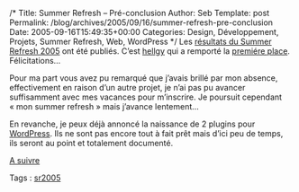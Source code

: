 /*
 Title: Summer Refresh &#8211;  Pré-conclusion
 Author: Seb
 Template: post
 Permalink: /blog/archives/2005/09/16/summer-refresh-pre-conclusion
 Date: 2005-09-16T15:49:35+00:00
 Categories: Design, Développement, Projets, Summer Refresh, Web, WordPress
*/
Les [résultats du Summer Refresh 2005][1] ont été publiés. C&rsquo;est [hellgy][2] qui a remporté la [premiére place][3]. Félicitations&#8230;

Pour ma part vous avez pu remarqué que j&rsquo;avais brillé par mon absence, effectivement en raison d&rsquo;un autre projet, je n&rsquo;ai pas pu avancer suffisamment avec mes vacances pour m&rsquo;inscrire. Je poursuit cependant &laquo;&nbsp;mon summer refresh&nbsp;&raquo; mais j&rsquo;avance lentement&#8230;

En revanche, je peux déjà annoncé la naissance de 2 plugins pour [WordPress][4]. Ils ne sont pas encore tout à fait prêt mais d&rsquo;ici peu de temps, ils seront au point et totalement documenté.

[A suivre][5]

Tags : <a href="http://technorati.com/tag/sr2005" rel="tag">sr2005</a>

 [1]: http://www.summer-refresh-05.com/resultats.php
 [2]: http://weblog.redisdead.net
 [3]: http://weblog.redisdead.net/main/2005/09/14/1626-summer-refresh-2005
 [4]: http://www.wordpress.org
 [5]: http://v05.z720.net/blog/categories/web/design/summer-refresh/